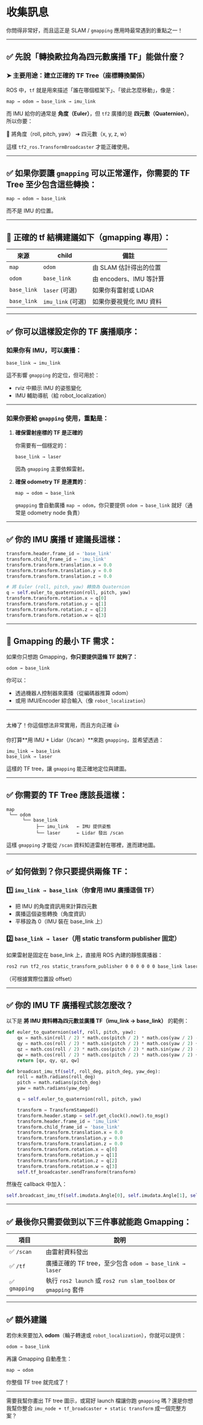 # 收集訊息

你問得非常好，而且這正是 SLAM / `gmapping` 應用時最常遇到的重點之一！

---

## ✅ 先說「轉換歐拉角為四元數廣播 TF」能做什麼？

### ➤ 主要用途：**建立正確的 TF Tree（座標轉換關係）**

ROS 中，`tf` 就是用來描述「誰在哪個框架下」、「彼此怎麼移動」，像是：

```
map → odom → base_link → imu_link

```

而 IMU 給你的通常是 **角度（Euler）**，但 `tf2` 廣播的是 **四元數（Quaternion）**。所以你要：

🔄 將角度（roll, pitch, yaw） ➜ 四元數（x, y, z, w）

這樣 `tf2_ros.TransformBroadcaster` 才能正確使用。

---

## ✅ 如果你要讓 `gmapping` 可以正常運作，你需要的 **TF Tree 至少包含這些轉換**：

```
map → odom → base_link

```

而不是 IMU 的位置。

---

## 🧭 正確的 tf 結構建議如下（gmapping 專用）：

| 來源 | child | 備註 |
| --- | --- | --- |
| `map` | `odom` | 由 SLAM 估計得出的位置 |
| `odom` | `base_link` | 由 encoders、IMU 等計算 |
| `base_link` | `laser` (可選) | 如果你有雷射或 LIDAR |
| `base_link` | `imu_link` (可選) | 如果你要視覺化 IMU 資料 |

---

## ✅ 你可以這樣設定你的 TF 廣播順序：

### 如果你有 IMU，可以廣播：

```
base_link → imu_link

```

這不影響 `gmapping` 的定位，但可用於：

- rviz 中顯示 IMU 的姿態變化
- IMU 輔助導航（給 robot_localization）

---

### 如果你要給 `gmapping` 使用，重點是：

1. **確保雷射座標的 TF 是正確的**
    
    你需要有一個穩定的：
    
    ```
    base_link → laser
    
    ```
    
    因為 `gmapping` 主要依賴雷射。
    
2. **確保 odometry TF 是連貫的**：
    
    ```
    map → odom → base_link
    
    ```
    
    `gmapping` 會自動廣播 `map → odom`，你只要提供 `odom → base_link` 就好（通常是 odometry node 負責）
    

---

## ✅ 你的 IMU 廣播 tf 建議長這樣：

```python
transform.header.frame_id = 'base_link'
transform.child_frame_id = 'imu_link'
transform.transform.translation.x = 0.0
transform.transform.translation.y = 0.0
transform.transform.translation.z = 0.0

# 將 Euler (roll, pitch, yaw) 轉換為 Quaternion
q = self.euler_to_quaternion(roll, pitch, yaw)
transform.transform.rotation.x = q[0]
transform.transform.rotation.y = q[1]
transform.transform.rotation.z = q[2]
transform.transform.rotation.w = q[3]

```

---

## 🧭 Gmapping 的最小 TF 需求：

如果你只想跑 Gmapping，**你只要提供這條 TF 就夠了：**

```
odom → base_link

```

你可以：

- 透過機器人控制器來廣播（從編碼器推算 odom）
- 或用 IMU/Encoder 綜合輸入（像 `robot_localization`）

---

## 

太棒了！你這個想法非常實用，而且方向正確 👍

你打算**用 IMU + Lidar（/scan）**來跑 `gmapping`，並希望透過：

```
imu_link → base_link
base_link → laser

```

這樣的 TF tree，讓 `gmapping` 能正確地定位與建圖。

---

## ✅ 你需要的 TF Tree 應該長這樣：

```
map
 └── odom
      └── base_link
           ├── imu_link   ← IMU 提供姿態
           └── laser      ← Lidar 發出 /scan

```

這樣 `gmapping` 才能從 `/scan` 資料知道雷射在哪裡，進而建地圖。

---

## ✅ 如何做到？你只要提供兩條 TF：

### 1️⃣ `imu_link → base_link`（你會用 IMU 廣播這個 TF）

- 把 IMU 的角度資訊用來計算四元數
- 廣播這個姿態轉換（角度資訊）
- 平移設為 0（IMU 裝在 base_link 上）

### 2️⃣ `base_link → laser`（用 static transform publisher 固定）

如果雷射是固定在 base_link 上，直接用 ROS 內建的靜態廣播器：

```bash
ros2 run tf2_ros static_transform_publisher 0 0 0 0 0 0 base_link laser

```

（可根據實際位置設 offset）

---

## ✅ 你的 IMU TF 廣播程式該怎麼改？

以下是 **將 IMU 資料轉為四元數並廣播 TF（imu_link → base_link）** 的範例：

```python
def euler_to_quaternion(self, roll, pitch, yaw):
    qx = math.sin(roll / 2) * math.cos(pitch / 2) * math.cos(yaw / 2) - math.cos(roll / 2) * math.sin(pitch / 2) * math.sin(yaw / 2)
    qy = math.cos(roll / 2) * math.sin(pitch / 2) * math.cos(yaw / 2) + math.sin(roll / 2) * math.cos(pitch / 2) * math.sin(yaw / 2)
    qz = math.cos(roll / 2) * math.cos(pitch / 2) * math.sin(yaw / 2) - math.sin(roll / 2) * math.sin(pitch / 2) * math.cos(yaw / 2)
    qw = math.cos(roll / 2) * math.cos(pitch / 2) * math.cos(yaw / 2) + math.sin(roll / 2) * math.sin(pitch / 2) * math.sin(yaw / 2)
    return [qx, qy, qz, qw]

def broadcast_imu_tf(self, roll_deg, pitch_deg, yaw_deg):
    roll = math.radians(roll_deg)
    pitch = math.radians(pitch_deg)
    yaw = math.radians(yaw_deg)

    q = self.euler_to_quaternion(roll, pitch, yaw)

    transform = TransformStamped()
    transform.header.stamp = self.get_clock().now().to_msg()
    transform.header.frame_id = 'imu_link'
    transform.child_frame_id = 'base_link'
    transform.transform.translation.x = 0.0
    transform.transform.translation.y = 0.0
    transform.transform.translation.z = 0.0
    transform.transform.rotation.x = q[0]
    transform.transform.rotation.y = q[1]
    transform.transform.rotation.z = q[2]
    transform.transform.rotation.w = q[3]
    self.tf_broadcaster.sendTransform(transform)

```

然後在 callback 中加入：

```python
self.broadcast_imu_tf(self.imudata.Angle[0], self.imudata.Angle[1], self.imudata.Angle[2])

```

---

## ✅ 最後你只需要做到以下三件事就能跑 Gmapping：

| 項目 | 說明 |
| --- | --- |
| ✅ `/scan` | 由雷射資料發出 |
| ✅ `/tf` | 廣播正確的 TF tree，至少包含 `odom → base_link → laser` |
| ✅ `gmapping` | 執行 `ros2 launch` 或 `ros2 run slam_toolbox` or `gmapping` 套件 |

---

## ✅ 額外建議

若你未來要加入 **odom**（輪子轉速或 `robot_localization`），你就可以提供：

```
odom → base_link

```

再讓 Gmapping 自動產生：

```
map → odom

```

你整個 TF tree 就完成了！

---

需要我幫你畫出 TF tree 圖示，或寫好 launch 檔讓你跑 `gmapping` 嗎？還是你想我幫你整合 `imu_node + tf_broadcaster + static transform` 成一個完整方案？